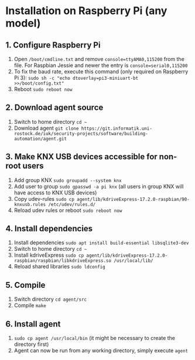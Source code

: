 # Installation on Raspberry Pi (any model)

## 1. Configure Raspberry Pi
1. Open `/boot/cmdline.txt` and remove `console=ttyAMA0,115200` from the file. For Raspbian Jessie and newer the entry is `console=serial0,115200`
2. To fix the baud rate, execute this command (only required on Raspberry Pi 3): `sudo sh -c "echo dtoverlay=pi3-miniuart-bt >>/boot/config.txt"`
3. Reboot `sudo reboot now`

## 2. Download agent source
1. Switch to home directory `cd ~`
2. Download agent `git clone https://git.informatik.uni-rostock.de/iuk/security-projects/software/building-automation/agent.git`

## 3. Make KNX USB devices accessible for non-root users
1. Add group KNX `sudo groupadd --system knx`
2. Add user to group `sudo gpasswd -a pi knx` (all users in group KNX will have access to KNX USB devices)
3. Copy udev-rules `sudo cp agent/lib/kdriveExpress-17.2.0-raspbian/90-knxusb.rules /etc/udev/rules.d/`
4. Reload udev rules or reboot `sudo reboot now`

## 4. Install dependencies
1. Install dependencies `sudo apt install build-essential libsqlite3-dev`
2. Switch to home directory `cd ~`
3. Install kdriveExpress `sudo cp agent/lib/kdriveExpress-17.2.0-raspbian/raspbian/libkdriveExpress.so /usr/local/lib/`
4. Reload shared libraries `sudo ldconfig`

## 5. Compile
1. Switch directory `cd agent/src`
2. Compile `make`

## 6. Install agent
1. `sudo cp agent /usr/local/bin` (it might be necessary to create the directory first)
2. Agent can now be run from any working directory, simply execute `agent`

